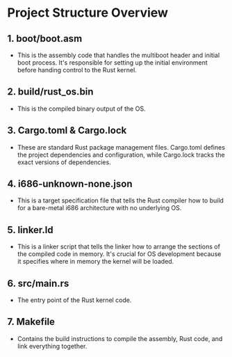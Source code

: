 # Project Structure Overview

## 1. boot/boot.asm

- This is the assembly code that handles the multiboot header and initial boot process. It's responsible for setting up the initial environment before handing control to the Rust kernel.

## 2. build/rust_os.bin

- This is the compiled binary output of the OS.

## 3. Cargo.toml & Cargo.lock

- These are standard Rust package management files. Cargo.toml defines the project dependencies and configuration, while Cargo.lock tracks the exact versions of dependencies.

## 4. i686-unknown-none.json

- This is a target specification file that tells the Rust compiler how to build for a bare-metal i686 architecture with no underlying OS.

## 5. linker.ld

- This is a linker script that tells the linker how to arrange the sections of the compiled code in memory. It's crucial for OS development because it specifies where in memory the kernel will be loaded.

## 6. src/main.rs

- The entry point of the Rust kernel code.

## 7. Makefile

- Contains the build instructions to compile the assembly, Rust code, and link everything together.